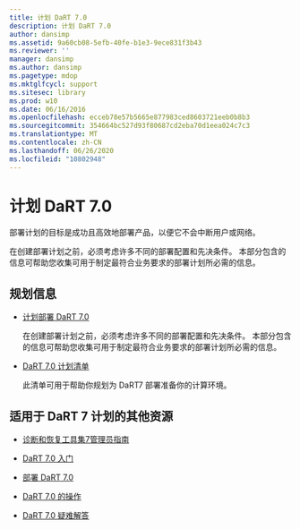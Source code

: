 ```yaml
---
title: 计划 DaRT 7.0
description: 计划 DaRT 7.0
author: dansimp
ms.assetid: 9a60cb08-5efb-40fe-b1e3-9ece831f3b43
ms.reviewer: ''
manager: dansimp
ms.author: dansimp
ms.pagetype: mdop
ms.mktglfcycl: support
ms.sitesec: library
ms.prod: w10
ms.date: 06/16/2016
ms.openlocfilehash: ecceb78e57b5665e877983ced8603721eeb0b8b3
ms.sourcegitcommit: 354664bc527d93f80687cd2eba70d1eea024c7c3
ms.translationtype: MT
ms.contentlocale: zh-CN
ms.lasthandoff: 06/26/2020
ms.locfileid: "10802948"
---
```

# 计划 DaRT 7.0


部署计划的目标是成功且高效地部署产品，以便它不会中断用户或网络。

在创建部署计划之前，必须考虑许多不同的部署配置和先决条件。 本部分包含的信息可帮助您收集可用于制定最符合业务要求的部署计划所必需的信息。

## 规划信息


-   [计划部署 DaRT 7.0](planning-to-deploy-dart-70.md)

    在创建部署计划之前，必须考虑许多不同的部署配置和先决条件。 本部分包含的信息可帮助您收集可用于制定最符合业务要求的部署计划所必需的信息。

-   [DaRT 7.0 计划清单](dart-70-planning-checklist-dart-7.md)

    此清单可用于帮助你规划为 DaRT7 部署准备你的计算环境。

## <a href="" id="other-resources-for-dart-7-planning-"></a>适用于 DaRT 7 计划的其他资源


-   [诊断和恢复工具集7管理员指南](index.md)

-   [DaRT 7.0 入门](getting-started-with-dart-70-new-ia.md)

-   [部署 DaRT 7.0](deploying-dart-70-new-ia.md)

-   [DaRT 7.0 的操作](operations-for-dart-70-new-ia.md)

-   [DaRT 7.0 疑难解答](troubleshooting-dart-70-new-ia.md)

 

 





